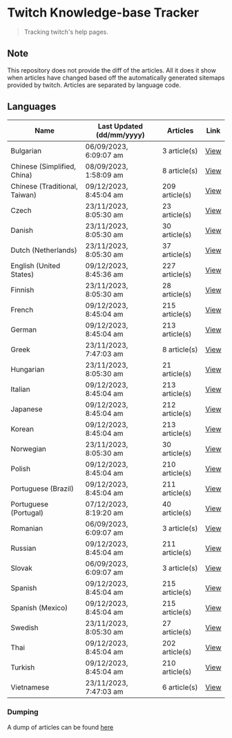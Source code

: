# Twitch Knowledge-base Tracker
> Tracking twitch's help pages. 

## Note
This repository does not provide the diff of the articles. All it does it show when articles have changed based
off the automatically generated sitemaps provided by twitch. Articles are separated by language code.

## Languages

| Name                          | Last Updated (dd/mm/yyyy) | Articles       | Link                   |
|-------------------------------|---------------------------|----------------|------------------------|
| Bulgarian                     | 06/09/2023, 6:09:07 am    | 3 article(s)   | [View](docs/bg.md)     |
| Chinese (Simplified, China)   | 08/09/2023, 1:58:09 am    | 8 article(s)   | [View](docs/zh_CN.md)  |
| Chinese (Traditional, Taiwan) | 09/12/2023, 8:45:04 am    | 209 article(s) | [View](docs/zh_TW.md)  |
| Czech                         | 23/11/2023, 8:05:30 am    | 23 article(s)  | [View](docs/cs.md)     |
| Danish                        | 23/11/2023, 8:05:30 am    | 30 article(s)  | [View](docs/da.md)     |
| Dutch (Netherlands)           | 23/11/2023, 8:05:30 am    | 37 article(s)  | [View](docs/nl_NL.md)  |
| English (United States)       | 09/12/2023, 8:45:36 am    | 227 article(s) | [View](docs/en_US.md)  |
| Finnish                       | 23/11/2023, 8:05:30 am    | 28 article(s)  | [View](docs/fi.md)     |
| French                        | 09/12/2023, 8:45:04 am    | 215 article(s) | [View](docs/fr.md)     |
| German                        | 09/12/2023, 8:45:04 am    | 213 article(s) | [View](docs/de.md)     |
| Greek                         | 23/11/2023, 7:47:03 am    | 8 article(s)   | [View](docs/el.md)     |
| Hungarian                     | 23/11/2023, 8:05:30 am    | 21 article(s)  | [View](docs/hu.md)     |
| Italian                       | 09/12/2023, 8:45:04 am    | 213 article(s) | [View](docs/it.md)     |
| Japanese                      | 09/12/2023, 8:45:04 am    | 212 article(s) | [View](docs/ja.md)     |
| Korean                        | 09/12/2023, 8:45:04 am    | 213 article(s) | [View](docs/ko.md)     |
| Norwegian                     | 23/11/2023, 8:05:30 am    | 30 article(s)  | [View](docs/no.md)     |
| Polish                        | 09/12/2023, 8:45:04 am    | 210 article(s) | [View](docs/pl.md)     |
| Portuguese (Brazil)           | 09/12/2023, 8:45:04 am    | 211 article(s) | [View](docs/pt_BR.md)  |
| Portuguese (Portugal)         | 07/12/2023, 8:19:20 am    | 40 article(s)  | [View](docs/pt_PT.md)  |
| Romanian                      | 06/09/2023, 6:09:07 am    | 3 article(s)   | [View](docs/ro.md)     |
| Russian                       | 09/12/2023, 8:45:04 am    | 211 article(s) | [View](docs/ru.md)     |
| Slovak                        | 06/09/2023, 6:09:07 am    | 3 article(s)   | [View](docs/sk.md)     |
| Spanish                       | 09/12/2023, 8:45:04 am    | 215 article(s) | [View](docs/es.md)     |
| Spanish (Mexico)              | 09/12/2023, 8:45:04 am    | 215 article(s) | [View](docs/es_MX.md)  |
| Swedish                       | 23/11/2023, 8:05:30 am    | 27 article(s)  | [View](docs/sv.md)     |
| Thai                          | 09/12/2023, 8:45:04 am    | 202 article(s) | [View](docs/th.md)     |
| Turkish                       | 09/12/2023, 8:45:04 am    | 210 article(s) | [View](docs/tr.md)     |
| Vietnamese                    | 23/11/2023, 7:47:03 am    | 6 article(s)   | [View](docs/vi.md)     |

### Dumping
A dump of articles can be found [here](docs/RAW.md)